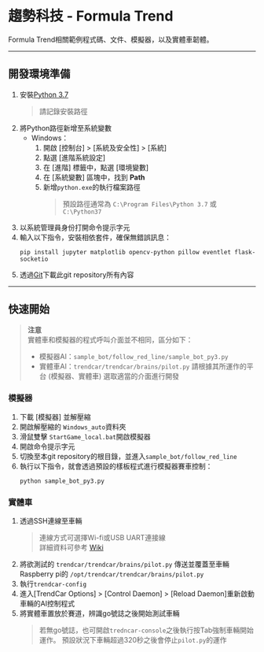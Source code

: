 # 趨勢科技 - Formula Trend
Formula Trend相關範例程式碼、文件、模擬器，以及實體車韌體。

----
## 開發環境準備
1. 安裝[Python 3.7](https://www.python.org/downloads/)
    > 請記錄安裝路徑
2. 將Python路徑新增至系統變數
    - Windows：
        1. 開啟 [控制台] > [系統及安全性] > [系統]
        2. 點選 [進階系統設定]
        3. 在 [進階] 標籤中，點選 [環境變數]
        4. 在 [系統變數] 區塊中，找到 **Path**
        5. 新增`python.exe`的執行檔案路徑
            > 預設路徑通常為 `C:\Program Files\Python 3.7` 或 `C:\Python37`
3. 以系統管理員身份打開命令提示字元
4. 輸入以下指令，安裝相依套件，確保無錯誤訊息：
    ```
    pip install jupyter matplotlib opencv-python pillow eventlet flask-socketio
    ```
5. 透過[Git](https://git-scm.com/)下載此git repository所有內容

----
## 快速開始

> **注意**  
> 實體車和模擬器的程式呼叫介面並不相同，區分如下：
> - 模擬器AI：`sample_bot/follow_red_line/sample_bot_py3.py`
> - 實體車AI：`trendcar/trendcar/brains/pilot.py`
> 請根據其所運作的平台 (模擬器、實體車) 選取適當的介面進行開發

### 模擬器
1. 下載 [模擬器] 並解壓縮
2. 開啟解壓縮的 `Windows_auto`資料夾
3. 滑鼠雙擊 `StartGame_local.bat`開啟模擬器
4. 開啟命令提示字元
5. 切換至本git repository的根目錄，並進入`sample_bot/follow_red_line`
6. 執行以下指令，就會透過預設的樣板程式進行模擬器賽車控制：
    ```
    python sample_bot_py3.py
    ```

### 實體車
1. 透過SSH連線至車輛
    > 連線方式可選擇Wi-fi或USB UART連接線  
    > 詳細資料可參考 [Wiki](https://github.com/TrendMicro-Volunteer-Club/formula-trend-toi/wiki/開發環境架設)
2. 將欲測試的 `trendcar/trendcar/brains/pilot.py` 傳送並覆蓋至車輛Raspberry pi的 `/opt/trendcar/trendcar/brains/pilot.py`
3. 執行`trendcar-config`
4. 進入[TrendCar Options] > [Control Daemon] > [Reload Daemon]重新啟動車輛的AI控制程式
5. 將實體車置放於賽道，辨識go號誌之後開始測試車輛
    > 若無go號誌，也可開啟`tredncar-console`之後執行按Tab強制車輛開始運作。
    > 預設狀況下車輛超過320秒之後會停止`pilot.py`的運作